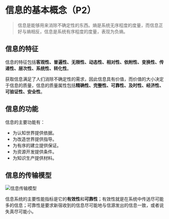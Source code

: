 # 信息的基本概念（P2）

> 信息是能够用来消除不确定性的东西。熵是系统无序程度的度量，而信息正好与熵相反，信息是系统有序程度的度量，表现为负熵。

## 信息的特征

信息的特征包括**客观性、普遍性、无限性、动态性、相对性、依附性、变换性、传递性、层次性、系统性、转化性**。

获取信息满足了人们消除不确定性的需求，因此信息具有价值，而价值的大小决定于信息的质量，信息的质量属性包括**精确性、完整性、可靠性、及时性、经济性、可验证性、安全性**。

## 信息的功能

信息的主要功能有：

* 为认知世界提供依据。
* 为改造世界提供指导。
* 为有序的建立提供保证。
* 为资源开发提供条件。
* 为知识生产提供材料。

## 信息的传输模型

![信息传输模型](https://tva1.sinaimg.cn/large/006tNbRwgy1g9fuwx7om6j30i204oq36.jpg)

信息系统的主要性能指标是它的**有效性**和**可靠性**；有效性就是在系统中传送尽可能多的信息；可靠性是要求新宿收到的信息尽可能地与信源发出的信息一致，或者说失真尽可能小。

